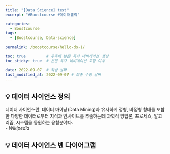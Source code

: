 ```yaml
---
title: "[Data Science] test"
excerpt: "#Boostcourse #데이터홀릭"

categories:
  - Boostcourse
tags:
  - [Boostcourse, Data-science]

permalink: /boostcourse/hello-ds-1/

toc: true         # 우측에 본문 목차 네비게이션 생성
toc_sticky: true  # 본문 목차 네비게이션 고정 여부

date: 2022-09-07  # 작성 날짜
last_modified_at: 2022-09-07 # 최종 수정 날짜
---
```


## 💡 데이터 사이언스 정의
데이터 사이언스란, 데이터 마이닝(Data Mining)과 유사하게 정형, 비정형 형태를 포함한 다양한 데이터로부터 지식과 인사이트를 추출하는데 과학적 방법론, 프로세스, 알고리즘, 시스템을 동원하는 융합분야다.  
*- Wikipedia*

## 💡 데이터 사이언스 벤 다이어그램
